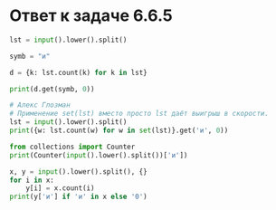 # Ответ к задаче 6.6.5

```python
lst = input().lower().split()

symb = "и"

d = {k: lst.count(k) for k in lst}

print(d.get(symb, 0))
```

```python
# Алекс Глозман
# Применение set(lst) вместо просто lst даёт выигрыш в скорости.
lst = input().lower().split()
print({w: lst.count(w) for w in set(lst)}.get('и', 0))
```

```python
from collections import Counter
print(Counter(input().lower().split())['и'])
```

```python
x, y = input().lower().split(), {}
for i in x:
    y[i] = x.count(i)
print(y['и'] if 'и' in x else '0')
```
